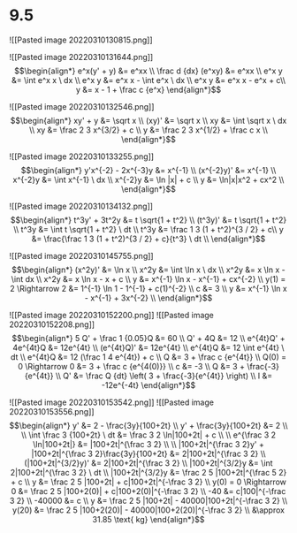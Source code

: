 # 9.5
![[Pasted image 20220310130815.png]]

![[Pasted image 20220310131644.png]]
$$\begin{align*}
	e^x(y' + y) &= e^xx \\
	\frac d {dx} (e^xy) &= e^xx \\
	e^x y &= \int e^x x \ dx \\
	e^x y &= e^x x  - \int e^x \ dx \\
	e^x y &= e^x x  - e^x + c\\
	y &= x - 1 + \frac c {e^x}
\end{align*}$$

![[Pasted image 20220310132546.png]]
$$\begin{align*}
	xy' + y &= \sqrt x \\
	(xy)' &= \sqrt x \\
	xy &= \int \sqrt x \ dx \\
	xy &= \frac 2 3 x^{3/2} + c \\
	y &= \frac 2 3 x^{1/2} + \frac c x \\
\end{align*}$$

![[Pasted image 20220310133255.png]]
$$\begin{align*}
	y'x^{-2} - 2x^{-3}y &= x^{-1} \\
	(x^{-2}y)' &= x^{-1} \\
	x^{-2}y &= \int x^{-1} \ dx \\
	x^{-2}y &= \ln |x| + c \\
	y &= \ln|x|x^2 + cx^2 \\
\end{align*}$$

![[Pasted image 20220310134132.png]]
$$\begin{align*}
	t^3y' + 3t^2y &= t \sqrt{1 + t^2} \\
	(t^3y)' &= t \sqrt{1 + t^2} \\
	t^3y &= \int t \sqrt{1 + t^2} \ dt \\
	t^3y &= \frac 1 3 (1 + t^2)^{3 / 2} + c\\
	y &= \frac{\frac 1 3 (1 + t^2)^{3 / 2} +  c}{t^3} \ dt \\
\end{align*}$$

![[Pasted image 20220310145755.png]]
$$\begin{align*}
	(x^2y)' &= \ln x \\
	x^2y &= \int \ln x \ dx \\
	x^2y &= x \ln x - \int dx \\
	x^2y &= x \ln x - x + c \\
	y &= x^{-1} \ln x - x^{-1} + cx^{-2} \\
	y(1) = 2 \Rightarrow
	2 &= 1^{-1} \ln 1 - 1^{-1} + c(1)^{-2} \\
	c &= 3 \\
	y &= x^{-1} \ln x - x^{-1} + 3x^{-2} \\
\end{align*}$$

![[Pasted image 20220310152200.png]]
![[Pasted image 20220310152208.png]]
$$\begin{align*}
	5 Q' + \frac 1 {0.05}Q &= 60 \\
	Q' + 4Q &= 12 \\
	e^{4t}Q' + 4e^{4t}Q &= 12e^{4t} \\
	(e^{4t}Q)' &= 12e^{4t} \\
	e^{4t}Q &= 12 \int e^{4t} \ dt \\
	e^{4t}Q &= 12 (\frac 1 4 e^{4t}) + c \\
	Q &= 3 + \frac c {e^{4t}} \\
	Q(0) = 0 \Rightarrow
	0 &= 3 + \frac c {e^{4(0)}} \\
	c &= -3 \\
	Q &= 3 + \frac{-3}{e^{4t}} \\
	Q' &= \frac Q {dt} \left( 3 + \frac{-3}{e^{4t}} \right) \\
	I &= -12e^{-4t}
\end{align*}$$

![[Pasted image 20220310153542.png]]
![[Pasted image 20220310153556.png]]
$$\begin{align*}
	y' &= 2 - \frac{3y}{100+2t} \\
	y' + \frac{3y}{100+2t} &= 2 \\
	\\
	\int \frac 3 {100+2t} \ dt
	&=
		\frac 3 2 \ln|100+2t| + c \\
	\\
	e^{\frac 3 2 \ln|100+2t|}
	&=
		|100+2t|^{\frac 3 2} \\
	\\
	|100+2t|^{\frac 3 2}y' + |100+2t|^{\frac 3 2}\frac{3y}{100+2t} &= 2|100+2t|^{\frac 3 2} \\
	(|100+2t|^{3/2}y)' &= 2|100+2t|^{\frac 3 2} \\
	|100+2t|^{3/2}y &= \int 2|100+2t|^{\frac 3 2} \ dt \\
	|100+2t|^{3/2}y &= \frac 2 5 |100+2t|^{\frac 5 2} + c \\
	y &= \frac 2 5 |100+2t| + c|100+2t|^{-\frac 3 2} \\
	y(0) = 0 \Rightarrow 
	0 &= \frac 2 5 |100+2(0)| + c|100+2(0)|^{-\frac 3 2} \\
	-40 &= c|100|^{-\frac 3 2} \\
	-40000 &= c \\
	y &= \frac 2 5 |100+2t| - 40000|100+2t|^{-\frac 3 2} \\
	y(20) &= \frac 2 5 |100+2(20)| - 40000|100+2(20)|^{-\frac 3 2} \\
	&\approx 31.85 \text{ kg}
\end{align*}$$
